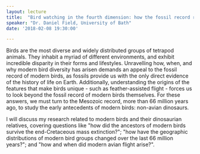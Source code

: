 ```yaml
---
layout: lecture
title:  "Bird watching in the fourth dimension: how the fossil record reveals the origin of flight, feathers, and birds themselves"
speaker: "Dr. Daniel Field, University of Bath"
date: '2018-02-08 19:30:00'

---
```

Birds are the most diverse and widely distributed groups of tetrapod animals. They inhabit a myriad of different environments, and exhibit incredible disparity in their forms and lifestyles. Unravelling how, when, and why modern bird diversity has arisen demands an appeal to the fossil record of modern birds, as fossils provide us with the only direct evidence of the history of life on Earth. Additionally, understanding the origins of the features that make birds unique - such as feather-assisted flight - forces us to look beyond the fossil record of modern birds themselves. For these answers, we must turn to the Mesozoic record, more than 66 million years ago, to study the early antecedents of modern birds: non-avian dinosaurs.

I will discuss my research related to modern birds and their dinosaurian relatives, covering questions like "how did the ancestors of modern birds survive the end-Cretaceous mass extinction?"; "how have the geographic distributions of modern bird groups changed over the last 66 million years?"; and "how and when did modern avian flight arise?".